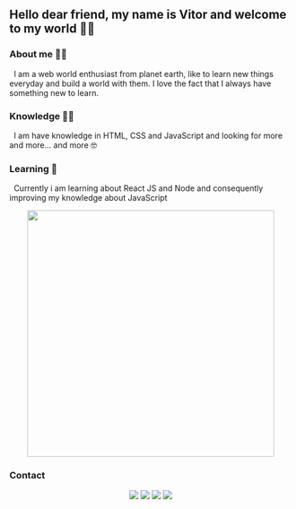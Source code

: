 ## Hello dear friend, my name is Vitor and welcome to my world 🖖🏻 

### About me 🧔🏻  
&nbsp;&nbsp;I am a web world enthusiast from planet earth, like to learn new things everyday and build a world with them. I love the fact that I always have something new to learn.
  
### Knowledge 💪🏻 

&nbsp;&nbsp;I am have knowledge in HTML, CSS and JavaScript and looking for more and more... and more 🤓
  
### Learning 📖

&nbsp;&nbsp;Currently i am learning about React JS and Node and consequently improving my knowledge about JavaScript

<div align="center">
  <img width="440" src="https://c.tenor.com/udYl1CJgloUAAAAd/yoda-star-wars.gif" />
</div>
  
### Contact

<div align="center">
  <a href="https://www.instagram.com/jvittorgomes/" target="_blank"><img src="https://img.shields.io/badge/-Instagram-%23E4405F?style=for-the-badge&logo=instagram&logoColor=white" target="_blank"></a>
  <a href="mailto:devitor.contact@gmail.com"><img src="https://img.shields.io/badge/Gmail-D14836?style=for-the-badge&logo=gmail&logoColor=white" target="_blank"></a>
  <a href="https://www.linkedin.com/in/vitor-gomes-b9a629201/" target="_blank"><img src="https://img.shields.io/badge/-LinkedIn-%230077B5?style=for-the-badge&logo=linkedin&logoColor=white" target="_blank"></a>   
<a href="https://twitter.com/VitorGomesRS/" target="_blank"><img src="https://img.shields.io/badge/Twitter-1DA1F2?style=for-the-badge&logo=twitter&logoColor=white" target="_blank"></a>   
</div>
